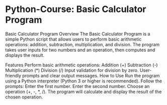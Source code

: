 # Python-Course: Basic Calculator Program
Basic Calculator Program
Overview
The Basic Calculator Program is a simple Python script that allows users to perform basic arithmetic operations: addition, subtraction, multiplication, and division. The program takes user inputs for two numbers and an operation, then computes and displays the result.

Features
Perform basic arithmetic operations:
Addition (+)
Subtraction (-)
Multiplication (*)
Division (/)
Input validation for division by zero.
User-friendly prompts and clear output messages.
How to Use
Run the program using a Python interpreter (Python 3 or higher is recommended).
Follow the prompts:
Enter the first number.
Enter the second number.
Choose an operation (+, -, *, /).
The program will calculate and display the result of the chosen operation.
